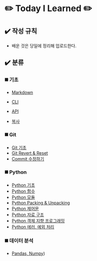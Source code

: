 # :pencil2: Today I Learned :pencil2:

## :heavy_check_mark: 작성 규칙

- 배운 것은 당일에 정리해 업로드한다.

## :heavy_check_mark: 분류

### :black_medium_square: 기초

- [Markdown](https://github.com/imewuzin/TIL/blob/master/%EA%B8%B0%EC%B4%88/Markdown.md)

- [CLI](https://github.com/imewuzin/TIL/blob/master/%EA%B8%B0%EC%B4%88/CLI.md)

- [API](https://github.com/imewuzin/TIL/blob/master/%EA%B8%B0%EC%B4%88/API.md)
  
- [복사](https://github.com/imewuzin/TIL/blob/master/%EA%B8%B0%EC%B4%88/Copy.md)

### :black_medium_square: Git
  - [Git 기초](https://github.com/imewuzin/TIL/blob/master/%EA%B8%B0%EC%B4%88/Git.md)
  - [Git Revert & Reset](https://github.com/imewuzin/TIL/blob/master/Git/Git_Revert%26Reset.md)
  - [Commit 수정하기](https://github.com/imewuzin/TIL/blob/master/Git/Commit.md)

### :black_medium_square: Python
  - [Python 기초](https://github.com/imewuzin/TIL/blob/master/Python/Python%20%EA%B8%B0%EC%B4%88%20%EB%AC%B8%EB%B2%95.md)
  - [Python 함수](https://github.com/imewuzin/TIL/blob/master/Python/Function.md)
  - [Python 모듈](https://github.com/imewuzin/TIL/blob/master/Python/Module.md)
  - [Python Packing & Unpacking](https://github.com/imewuzin/TIL/blob/master/Python/Packing_Unpacking.md)
  - [Python 제어문](https://github.com/imewuzin/TIL/blob/master/Control_of_Flow.md)
  - [Python 자료 구조](https://github.com/imewuzin/TIL/blob/master/Python/DataStructure.md)
  - [Python 객체 지향 프로그래밍](https://github.com/imewuzin/TIL/blob/master/Python/OOP.md)
  - [Python 에러, 예외 처리](https://github.com/imewuzin/TIL/blob/master/Python/Error_Except.md)

### :black_medium_square: 데이터 분석
  - [Pandas, Numpy](https://github.com/imewuzin/TIL/blob/master/%EB%8D%B0%EC%9D%B4%ED%84%B0%20%EB%B6%84%EC%84%9D/Numpy_Pandas.md))
